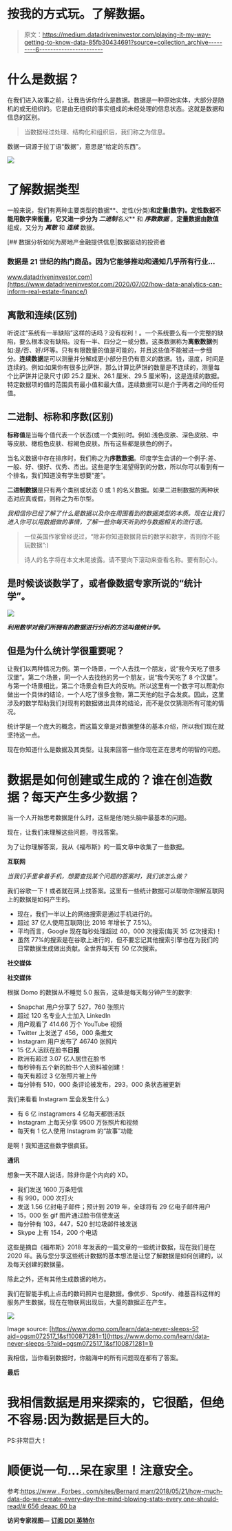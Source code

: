 # 按我的方式玩。了解数据。

> 原文：<https://medium.datadriveninvestor.com/playing-it-my-way-getting-to-know-data-85fb30434691?source=collection_archive---------6----------------------->

# **什么是数据？**

在我们进入故事之前，让我告诉你什么是数据。数据是一种原始实体，大部分是随机的或无组织的。它是由无组织的事实组成的未经处理的信息状态。这就是数据和信息的区别。

> 当数据经过处理、结构化和组织后，我们称之为信息。

数据一词源于拉丁语“数据”，意思是“给定的东西”。

![](img/23bed4db3e0aba13a0fa786f0d14bcd2.png)

# **了解数据类型**

一般来说，我们有两种主要类型的数据**、定性(分类)**和定量(数字)。**定性数据不能用数字**来衡量，它又进一步分为 ***二进制******名义*** 和 ***序数数据*** 。**定量数据由数值**组成，又分为 ***离散*** 和 ***连续*** 数据。

[](https://www.datadriveninvestor.com/2020/07/02/how-data-analytics-can-inform-real-estate-finance/) [## 数据分析如何为房地产金融提供信息|数据驱动的投资者

### 数据是 21 世纪的热门商品。因为它能够推动和通知几乎所有行业…

www.datadriveninvestor.com](https://www.datadriveninvestor.com/2020/07/02/how-data-analytics-can-inform-real-estate-finance/) 

## 离散和连续(区别)

听说过“系统有一半缺陷”这样的话吗？没有权利！。一个系统要么有一个完整的缺陷，要么根本没有缺陷。没有一半、四分之一或分数。这类数据称为**离散数据**例如:是/否、好/坏等。只有有限数量的值是可能的，并且这些值不能被进一步细分。**连续数据**是可以测量并分解成更小部分且仍有意义的数据。钱，温度，时间是连续的。例如:如果你有很多比萨饼，那么计算比萨饼的数量是不连续的，测量每个比萨饼并记录尺寸(即 25.2 厘米、26.1 厘米、29.5 厘米等)，这是连续的数据。特定数据项的值的范围具有最小值和最大值。连续数据可以是介于两者之间的任何值。

## 二进制、标称和序数(区别)

**标称值**是当每个值代表一个状态(或一个类别)时。例如:浅色皮肤、深色皮肤、中等皮肤、橄榄色皮肤、棕褐色皮肤。所有这些都是肤色的例子。

当名义数据中存在排序时，我们称之为**序数数据**。印度学生会讲的一个例子:差、一般、好、很好、优秀、杰出。这些是学生渴望得到的分数，所以你可以看到有一个排名，我们知道没有学生想要“差”。

**二进制数据**是只有两个类别或状态 0 或 1 的名义数据。如果二进制数据的两种状态对应真或假，则称之为布尔型。

*我相信你已经了解了什么是数据以及你在周围看到的数据类型的本质。现在让我们进入你可以用数据做的事情，了解一些你每天听到的与数据相关的流行语。*

> 一位英国作家曾经说过，“除非你知道数据背后的数学和数字，否则你不能玩数据”:)
> 
> 诗人的名字将在本文末尾披露。请不要向下滚动来查看名称。要有耐心:)。

## 是时候谈谈数学了，或者像数据专家所说的“统计学”。

![](img/a461647737f105b65b0ddca92ca08235.png)

***利用数学对我们所拥有的数据进行分析的方法叫做统计学。***

## 但是为什么统计学很重要呢？

让我们以两种情况为例。第一个场景，一个人去找一个朋友，说“我今天吃了很多汉堡”。第二个场景，同一个人去找他的另一个朋友，说“我今天吃了 8 个汉堡”。与第一个场景相比，第二个场景会有巨大的反响。所以这里有一个数字可以帮助你做出一个具体的结论，一个人吃了很多食物，第二天他的肚子会发疯。因此，这里涉及的数学帮助我们对现有的数据做出具体的结论，而不是仅仅猜测所有可能的情况。

统计学是一个庞大的概念，而这篇文章是对数据整体的基本介绍，所以我们现在就坚持这一点。

现在你知道什么是数据及其类型。让我来回答一些你现在正在思考的明智的问题。

# 数据是如何创建或生成的？谁在创造数据？每天产生多少数据？

当一个人开始思考数据是什么时，这些是他/她头脑中最基本的问题。

现在，让我们来理解这些问题，寻找答案。

为了让你理解答案，我从《福布斯》的一篇文章中收集了一些数据。

**互联网**

*当我们手里拿着手机，想要查找某个问题的答案时，我们该怎么做？*

我们谷歌一下！或者就在网上找答案。这里有一些统计数据可以帮助你理解互联网上的数据是如何产生的。

*   现在，我们一半以上的网络搜索是通过手机进行的。
*   超过 37 亿人使用互联网(比 2016 年增长了 7.5%)。
*   平均而言，Google 现在每秒处理超过 40，000 次搜索(每天 35 亿次搜索)！
*   虽然 77%的搜索是在谷歌上进行的，但不要忘记其他搜索引擎也在为我们的日常数据生成做出贡献。全世界每天有 50 亿次搜索。

**社交媒体**

**社交媒体**

根据 Domo 的数据从不睡觉 5.0 报告，这些是每天每分钟产生的数字:

*   Snapchat 用户分享了 527，760 张照片
*   超过 120 名专业人士加入 LinkedIn
*   用户观看了 414.66 万个 YouTube 视频
*   Twitter 上发送了 456，000 条推文
*   Instagram 用户发布了 46740 张照片
*   15 亿人活跃在脸书**日报**
*   欧洲有超过 3.07 亿人居住在脸书
*   每秒钟有五个新的脸书个人资料被创建！
*   每天有超过 3 亿张照片被上传
*   每分钟有 510，000 条评论被发布，293，000 条状态被更新

我们来看看 Instagram 里会发生什么:)

*   有 6 亿 instagramers 4 亿每天都很活跃
*   Instagram 上每天分享 9500 万张照片和视频
*   每天有 1 亿人使用 Instagram 的“故事”功能

是啊！我知道这些数字很疯狂。

**通讯**

想象一天不跟人说话，除非你是个内向的 XD。

*   我们发送 1600 万条短信
*   有 990，000 次打火
*   发送 1.56 亿封电子邮件；预计到 2019 年，全球将有 29 亿电子邮件用户
*   15，000 张 gif 图片通过脸书信使发送
*   每分钟有 103，447，520 封垃圾邮件被发送
*   Skype 上有 154，200 个电话

这些是摘自《福布斯》2018 年发表的一篇文章的一些统计数据，现在我们是在 2020 年。我与您分享这些统计数据的基本想法是让您了解数据是如何创建的，以及每天创建的数据量。

除此之外，还有其他生成数据的地方。

我们在智能手机上点击的数码照片也是数据。像优步、Spotify、维基百科这样的服务产生数据，现在在物联网出现后，大量的数据正在产生。

![](img/de2dcf3318698d9c712820fbfd2956b5.png)

Image source: [https://www.domo.com/learn/data-never-sleeps-5?aid=ogsm072517_1&sf100871281=1](https://www.domo.com/learn/data-never-sleeps-5?aid=ogsm072517_1&sf100871281=1)

我相信，当你看到数据时，你脑海中的所有问题现在都有了答案。

**最后**

# 我相信数据是用来探索的，它很酷，但绝不容易:因为数据是巨大的。

PS:非常巨大！

# 顺便说一句…呆在家里！注意安全。

参考:[https://www . Forbes . com/sites/Bernard marr/2018/05/21/how-much-data-do-we-create-every-day-the-mind-blowing-stats-every one-should-read/# 656 deaac 60 ba](https://www.forbes.com/sites/bernardmarr/2018/05/21/how-much-data-do-we-create-every-day-the-mind-blowing-stats-everyone-should-read/#656deaac60ba)

**访问专家视图—** [**订阅 DDI 英特尔**](https://datadriveninvestor.com/ddi-intel)
